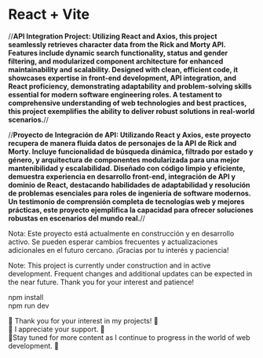 # React + Vite

//**API Integration Project: Utilizing React and Axios, this project seamlessly retrieves character data from the Rick and Morty API. Features include dynamic search functionality, status and gender filtering, and modularized component architecture for enhanced maintainability and scalability. Designed with clean, efficient code, it showcases expertise in front-end development, API integration, and React proficiency, demonstrating adaptability and problem-solving skills essential for modern software engineering roles. A testament to comprehensive understanding of web technologies and best practices, this project exemplifies the ability to deliver robust solutions in real-world scenarios.**//

//**Proyecto de Integración de API: Utilizando React y Axios, este proyecto recupera de manera fluida datos de personajes de la API de Rick and Morty. Incluye funcionalidad de búsqueda dinámica, filtrado por estado y género, y arquitectura de componentes modularizada para una mejor mantenibilidad y escalabilidad. Diseñado con código limpio y eficiente, demuestra experiencia en desarrollo front-end, integración de API y dominio de React, destacando habilidades de adaptabilidad y resolución de problemas esenciales para roles de ingeniería de software modernos. Un testimonio de comprensión completa de tecnologías web y mejores prácticas, este proyecto ejemplifica la capacidad para ofrecer soluciones robustas en escenarios del mundo real.**//

Nota: Este proyecto está actualmente en construcción y en desarrollo activo. Se pueden esperar cambios frecuentes y actualizaciones adicionales en el futuro cercano. ¡Gracias por tu interés y paciencia!

Note: This project is currently under construction and in active development. Frequent changes and additional updates can be expected in the near future. Thank you for your interest and patience!


npm install <br>
npm run dev



🚀 Thank you for your interest in my projects! 🚀<br>
      🚀 I appreciate your support. 🚀<br>
🚀Stay tuned for more content as I continue to progress in the world of web development. 🚀
